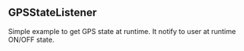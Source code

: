 ## GPSStateListener


 Simple example to get GPS state at runtime. It notify to user at runtime ON/OFF state.
